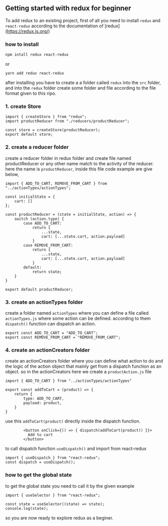## Getting started with redux for beginner
To add redux to an existing project, first of all you need to install `redux` and `react-redux` according to the documentation of [redux] (https://redux.js.org/)



### how to install
```
npm intall redux react-redux
```
or 
```
yarn add redux react-redux
```
after installing you have to create a a folder called `redux` into the `src` folder, and into the `redux` folder create some folder and file according to the file format given to this ripo.



### 1. create Store
```
import { createStore } from "redux";
import productReducer from "./reducers/productReducer";

const store = createStore(productReducer);
export default store;
```



### 2. create a reducer folder
create a reducer folder in redux folder and create file named productReducer or any other name match to the activity of the reducer. here the name is `productReducer`, inside this file code example are give below,
```
import { ADD_TO_CART, REMOVE_FROM_CART } from "../actionTypes/actionTypes";

const initialState = {
    cart: []
};

const productReducer = (state = initialState, action) => {
    switch (action.type) {
        case ADD_TO_CART:
            return {
                ...state,
                cart: [...state.cart, action.payload]
            }
        case REMOVE_FROM_CART:
            return {
                ...state,
                cart: [...state.cart, action.payload]
            }
        default:
            return state;
    }
}

export default productReducer;
```




### 3. create an actionTypes folder
create a folder named `actionTypes` where you can define a file called `actionTypes.js` where some action can be defined. according to them `dispatch()` function can dispatch an action. 

```
export const ADD_TO_CART = "ADD_TO_CART";
export const REMOVE_FROM_CART = "REMOVE_FROM_CART";
```



### 4. create an actionCreators folder
create an actionCreators folder where you can define what action to do and the logic of the action object that mainly get from a dispatch function as an object. so in the actionCreators here we create a `productAction.js` file

```
import { ADD_TO_CART } from "../actionTypes/actionTypes"

export const addToCart = (product) => {
    return {
        type: ADD_TO_CART,
        payload: product,
    }
}
```
use this `addToCart(product)` directly inside the dispatch function. 
```
        <button onClick={() => { dispatch(addToCart(product)) }}>
          Add to cart
        </button>
 ```
 to call dispatch function `useDispatch()` and import from react-redux
 ```
 import { useDispatch } from "react-redux";
 const dispatch = useDispatch();
 ```

### how to get the global state
to get the global state you need to call it by the given example
```
import { useSelector } from "react-redux";

const state = useSelector((state) => state);
console.log(state);
```
so you are now ready to explore redux as a beginer. 


